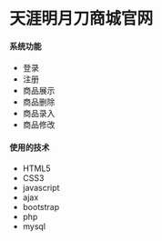 # 天涯明月刀商城官网

#### 系统功能

* 登录
* 注册
* 商品展示
* 商品删除
* 商品录入
* 商品修改

 

#### 使用的技术

* HTML5
* CSS3
* javascript
* ajax
* bootstrap
* php
* mysql